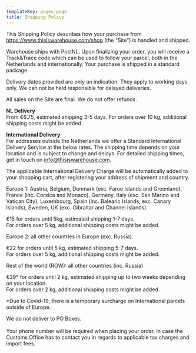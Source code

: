 ```yaml
---
templateKey: pages-page
title: Shipping Policy
---
```

This Shipping Policy describes how your purchase from <https://www.thisiswarehouse.com/shop> (the “Site”) is handled and shipped. 

Warehouse ships with PostNL. Upon finalizing your order, you will receive a Track&Trace code which can be used to follow your parcel, both in the Netherlands and internationally. Your purchase is shipped in a standard package. 

Delivery dates provided are only an indication. They apply to working days only. We can not be held responsible for delayed deliveries.

All sales on the Site are final. We do not offer refunds.

**NL Delivery**\
From €6.75, estimated shipping 3-5 days. For orders over 10 kg, additional shipping costs might be added.

**International Delivery**\
For addresses outside the Netherlands we offer a Standard International Delivery Service at the below rates. The shipping time depends on your location and is subject to change and delays. For detailed shipping times, get in touch on [info@thisiswarehouse.com](<mailto: info@thisiswarehouse.com>).

The applicable International Delivery Charge will be automatically added to your shopping cart, after registering your address of shipment and country.

Europe 1: Austria, Belgium, Denmark (exc. Faroe Islands and Greenland), France (inc. Corsica and Monaco), Germany, Italy (exc. San Marino and Vatican City), Luxembourg, Spain (inc. Balearic Islands, exc. Canary Islands), Sweden, UK (exc. Gibraltar and Channel Islands).

€15 for orders until 5kg, estimated shipping 1-7 days.\
For orders over 5 kg, additional shipping costs might be added.

Europe 2: all other countries in Europe (exc. Russia).

€22 for orders until 5 kg, estimated shipping 5-7 days.\
For orders over 5 kg, additional shipping costs might be added.

Rest of the world (ROW): all other countries (inc. Russia)

€29* for orders until 2 kg, estimated shipping up to two weeks depending on your location.\
For orders over 2 kg, additional shipping costs might be added.

\*Due to Covid-19, there is a temporary surcharge on International parcels outside of Europe.

We do not deliver to PO Boxes.\
\
Your phone number will be required when placing your order, in case the Customs Office has to contact you in regards to applicable tax charges and import fees.